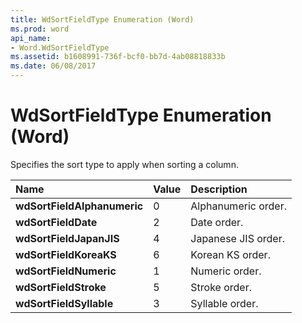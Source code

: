 ```yaml
---
title: WdSortFieldType Enumeration (Word)
ms.prod: word
api_name:
- Word.WdSortFieldType
ms.assetid: b1608991-736f-bcf0-bb7d-4ab08818833b
ms.date: 06/08/2017
---
```



# WdSortFieldType Enumeration (Word)

Specifies the sort type to apply when sorting a column.



|**Name**|**Value**|**Description**|
|:-----|:-----|:-----|
| **wdSortFieldAlphanumeric**|0|Alphanumeric order.|
| **wdSortFieldDate**|2|Date order.|
| **wdSortFieldJapanJIS**|4|Japanese JIS order.|
| **wdSortFieldKoreaKS**|6|Korean KS order.|
| **wdSortFieldNumeric**|1|Numeric order.|
| **wdSortFieldStroke**|5|Stroke order.|
| **wdSortFieldSyllable**|3|Syllable order.|

